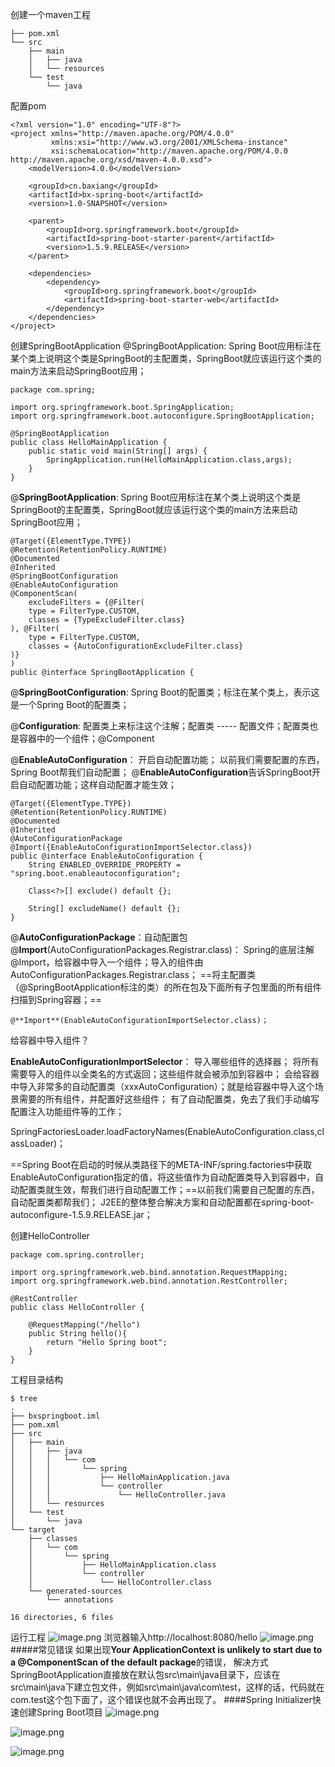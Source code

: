 创建一个maven工程
```
├── pom.xml
└── src
    ├── main
    │   ├── java
    │   └── resources
    └── test
        └── java
```
配置pom
```
<?xml version="1.0" encoding="UTF-8"?>
<project xmlns="http://maven.apache.org/POM/4.0.0"
         xmlns:xsi="http://www.w3.org/2001/XMLSchema-instance"
         xsi:schemaLocation="http://maven.apache.org/POM/4.0.0 http://maven.apache.org/xsd/maven-4.0.0.xsd">
    <modelVersion>4.0.0</modelVersion>

    <groupId>cn.baxiang</groupId>
    <artifactId>bx-spring-boot</artifactId>
    <version>1.0-SNAPSHOT</version>

    <parent>
        <groupId>org.springframework.boot</groupId>
        <artifactId>spring-boot-starter-parent</artifactId>
        <version>1.5.9.RELEASE</version>
    </parent>

    <dependencies>
        <dependency>
            <groupId>org.springframework.boot</groupId>
            <artifactId>spring-boot-starter-web</artifactId>
        </dependency>
    </dependencies>
</project>
```

创建SpringBootApplication
@SpringBootApplication:    Spring Boot应用标注在某个类上说明这个类是SpringBoot的主配置类，SpringBoot就应该运行这个类的main方法来启动SpringBoot应用；
```
package com.spring;

import org.springframework.boot.SpringApplication;
import org.springframework.boot.autoconfigure.SpringBootApplication;

@SpringBootApplication
public class HelloMainApplication {
    public static void main(String[] args) {
        SpringApplication.run(HelloMainApplication.class,args);
    }
}

```
@**SpringBootApplication**: Spring Boot应用标注在某个类上说明这个类是SpringBoot的主配置类，SpringBoot就应该运行这个类的main方法来启动SpringBoot应用；

```
@Target({ElementType.TYPE})
@Retention(RetentionPolicy.RUNTIME)
@Documented
@Inherited
@SpringBootConfiguration
@EnableAutoConfiguration
@ComponentScan(
    excludeFilters = {@Filter(
    type = FilterType.CUSTOM,
    classes = {TypeExcludeFilter.class}
), @Filter(
    type = FilterType.CUSTOM,
    classes = {AutoConfigurationExcludeFilter.class}
)}
)
public @interface SpringBootApplication {
```
@**SpringBootConfiguration**:
Spring Boot的配置类；标注在某个类上，表示这是一个Spring Boot的配置类；

@**Configuration**:
配置类上来标注这个注解；配置类 ----- 配置文件；配置类也是容器中的一个组件；@Component

@**EnableAutoConfiguration**：
开启自动配置功能；
以前我们需要配置的东西，Spring Boot帮我们自动配置；
@**EnableAutoConfiguration**告诉SpringBoot开启自动配置功能；这样自动配置才能生效；
```
@Target({ElementType.TYPE})
@Retention(RetentionPolicy.RUNTIME)
@Documented
@Inherited
@AutoConfigurationPackage
@Import({EnableAutoConfigurationImportSelector.class})
public @interface EnableAutoConfiguration {
    String ENABLED_OVERRIDE_PROPERTY = "spring.boot.enableautoconfiguration";

    Class<?>[] exclude() default {};

    String[] excludeName() default {};
}

```
@**AutoConfigurationPackage**：自动配置包
@**Import**(AutoConfigurationPackages.Registrar.class)：
Spring的底层注解@Import，给容器中导入一个组件；导入的组件由AutoConfigurationPackages.Registrar.class；
==将主配置类（@SpringBootApplication标注的类）的所在包及下面所有子包里面的所有组件扫描到Spring容器；==
```
@**Import**(EnableAutoConfigurationImportSelector.class)；
```
给容器中导入组件？

**EnableAutoConfigurationImportSelector**：
导入哪些组件的选择器；
将所有需要导入的组件以全类名的方式返回；这些组件就会被添加到容器中；
会给容器中导入非常多的自动配置类（xxxAutoConfiguration）；就是给容器中导入这个场景需要的所有组件，并配置好这些组件； 
有了自动配置类，免去了我们手动编写配置注入功能组件等的工作；

SpringFactoriesLoader.loadFactoryNames(EnableAutoConfiguration.class,classLoader)；

==Spring Boot在启动的时候从类路径下的META-INF/spring.factories中获取EnableAutoConfiguration指定的值，将这些值作为自动配置类导入到容器中，自动配置类就生效，帮我们进行自动配置工作；==以前我们需要自己配置的东西，自动配置类都帮我们；
J2EE的整体整合解决方案和自动配置都在spring-boot-autoconfigure-1.5.9.RELEASE.jar；

创建HelloController
```
package com.spring.controller;

import org.springframework.web.bind.annotation.RequestMapping;
import org.springframework.web.bind.annotation.RestController;

@RestController
public class HelloController {

    @RequestMapping("/hello")
    public String hello(){
        return "Hello Spring boot";
    }
}

```
工程目录结构
```
$ tree
.
├── bxspringboot.iml
├── pom.xml
├── src
│   ├── main
│   │   ├── java
│   │   │   └── com
│   │   │       └── spring
│   │   │           ├── HelloMainApplication.java
│   │   │           └── controller
│   │   │               └── HelloController.java
│   │   └── resources
│   └── test
│       └── java
└── target
    ├── classes
    │   └── com
    │       └── spring
    │           ├── HelloMainApplication.class
    │           └── controller
    │               └── HelloController.class
    └── generated-sources
        └── annotations

16 directories, 6 files
```
运行工程
![image.png](https://upload-images.jianshu.io/upload_images/143845-c34d339fa5395d29.png?imageMogr2/auto-orient/strip%7CimageView2/2/w/1240)
浏览器输入http://localhost:8080/hello
![image.png](https://upload-images.jianshu.io/upload_images/143845-22e9805abae521b4.png?imageMogr2/auto-orient/strip%7CimageView2/2/w/1240)
#####常见错误
如果出现**Your ApplicationContext is unlikely to start due to a @ComponentScan of the default package**的错误，
解决方式
SpringBootApplication直接放在默认包src\main\java目录下，应该在src\main\java下建立包文件，例如src\main\java\com\test，这样的话，代码就在com.test这个包下面了，这个错误也就不会再出现了。
####Spring Initializer快速创建Spring Boot项目
![image.png](https://upload-images.jianshu.io/upload_images/143845-0a466fd91535d325.png?imageMogr2/auto-orient/strip%7CimageView2/2/w/1240)

![image.png](https://upload-images.jianshu.io/upload_images/143845-414ff4246a3c6960.png?imageMogr2/auto-orient/strip%7CimageView2/2/w/1240)

![image.png](https://upload-images.jianshu.io/upload_images/143845-a9912706c70b6082.png?imageMogr2/auto-orient/strip%7CimageView2/2/w/1240)
